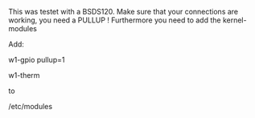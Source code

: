 This was testet with a BSDS120. Make sure that your connections are working, you need a PULLUP !
Furthermore you need to add the kernel-modules


Add:

w1-gpio pullup=1


w1-therm


to

/etc/modules
